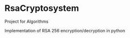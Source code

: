 # RsaCryptosystem

Project for Algorithms

Implementation of RSA 256 encryption/decryption in python
